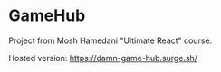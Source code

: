 # GameHub

Project from Mosh Hamedani "Ultimate React" course.

Hosted version: https://damn-game-hub.surge.sh/
